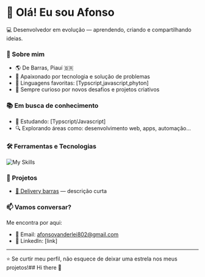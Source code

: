 # 👋 Olá! Eu sou Afonso

💻 Desenvolvedor em evolução — aprendendo, criando e compartilhando ideias.

### 🧠 Sobre mim
- 🌎 De Barras, Piauí 🇧🇷
- 🎯 Apaixonado por tecnologia e solução de problemas
- 💬 Linguagens favoritas: [Typscript,javascript,phyton]
- 🚀 Sempre curioso por novos desafios e projetos criativos

### 📚 Em busca de conhecimento
- 📘 Estudando: [Typscript/Javascript]
- 🔍 Explorando áreas como: desenvolvimento web, apps, automação...

### 🛠️ Ferramentas e Tecnologias
![My Skills](https://skillicons.dev/icons?i=html,css,js,python,git,github)

### 📂 Projetos
- [🔧 Delivery barras](#) — descrição curta


### 📫 Vamos conversar?
Me encontra por aqui:
- 📧 Email: afonsovanderlei802@gmail.com
- 💼 LinkedIn: [link]
  

---

⭐ Se curtir meu perfil, não esquece de deixar uma estrela nos meus projetos!## Hi there 👋

<!--
**Afons0883/Afons0883** is a ✨ _special_ ✨ repository because its `README.md` (this file) appears on your GitHub profile.

Here are some ideas to get you started:

- 🔭 I’m currently working on ...
- 🌱 I’m currently learning ...
- 👯 I’m looking to collaborate on ...
- 🤔 I’m looking for help with ...
- 💬 Ask me about ...
- 📫 How to reach me: ...
- 😄 Pronouns: ...
- ⚡ Fun fact: ...
-->

